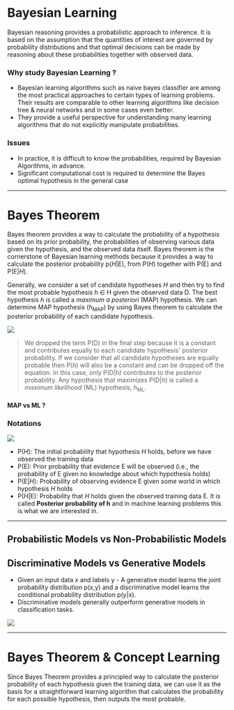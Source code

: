 # Bayesian Learning

Bayesian reasoning provides a probabilistic approach to inference. It is based on the assumption that the quantities of interest are governed by probability distributions and that optimal decisions can be made by reasoning about these probabilities together with observed data.

### Why study Bayesian Learning ?
- Bayesian learning algorithms such as naive bayes classifier are among the most practical approaches to certain types of learning problems. Their results are comparable to other learning algorithms like decision tree & neural networks and in some cases even better.
- They provide a useful perspective for understanding many learning algorithms that do not explicitly manipulate probabilities.

### Issues
- In practice, it is difficult to know the probabilities, required by Bayesian Algorithms, in advance.
- Significant computational cost is required to determine the Bayes optimal hypothesis in the general case

* * *

# Bayes Theorem

Bayes theorem provides a way to calculate the probability of a hypothesis based on its prior probability, the probabilities of observing various data given the hypothesis, and the observed data itself. Bayes theorem is the cornerstone of Bayesian learning methods because it provides a way to calculate the posterior probability p(*H*|E), from P(*H*) together with P(E) and P(E|*H*). 

Generally, we consider a set of candidate hypotheses *H* and then try to find the most probable hypothesis *h* ∈ H given the observed data D. The best hypothesis *h* is called a *maximum a posteriori* (MAP) hypothesis. We can determine MAP hypothesis (*h*<sub>MAP</sub>) by using Bayes theorem to calculate the posterior probability of each candidate hypothesis.

![](http://i.imgur.com/bAUE6ZF.png)

> We dropped the term P(D) in the final step because it is a constant and contributes equally to each candidate hypothesis' posterior probability. If we consider that all candidate hypotheses are equally probable then P(*h*) will also be a constant and can be dropped off the equation. In this case, only P(D|h) contributes to the posterior probability. Any hypothesis that maximizes P(D|*h*) is called a *maximum likelihood* (ML) hypothesis, *h*<sub>ML</sub>.

#### MAP vs ML ?

### Notations

![](https://images.deepai.org/glossary-terms/f2066cfd2c954d739ae0d2bdfe8e614a/posterior.png)

- P(*H*): The initial probability that hypothesis *H* holds, before we have observed the training data
- P(E): Prior probability that evidence E will be observed (i.e., the probability of E given no knowledge about which hypothesis holds)
- P(E|*H*): Probability of observing evidence E given some world in which hypothesis *H* holds
- P(*H*|E): Probability that *H* holds given the observed training data E. It is called **Posterior probability of h** and in machine learning problems this is what we are interested in.

* * *

## Probabilistic Models vs Non-Probabilistic Models

## Discriminative Models vs Generative Models

- Given an input data x and labels y - A generative model learns the joint probability distribution p(x,y) and a discriminative model learns the conditional probability distribution p(y|x).
- Discriminative models generally outperform generative models in classification tasks.

![](https://i.stack.imgur.com/Xrmqg.png)

* * *

# Bayes Theorem & Concept Learning

Since Bayes Theorem provides a principled way to calculate the posterior probability of each hypothesis given the training data, we can use it as the basis for a straightforward learning algorithm that calculates the probability for each possible hypothesis, then outputs the most probable.
